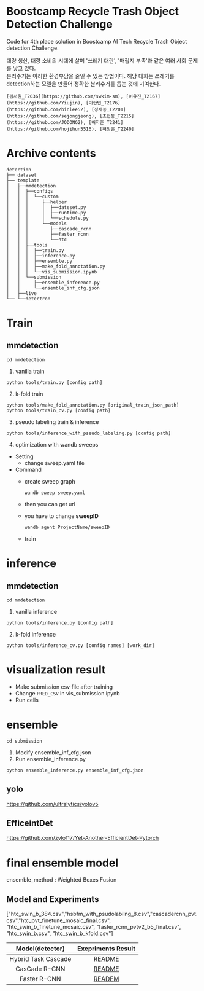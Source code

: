 # Boostcamp Recycle Trash Object Detection Challenge
Code for 4th place solution in Boostcamp AI Tech Recycle Trash Object detection Challenge.

대량 생산, 대량 소비의 시대에 살며 '쓰레기 대란', '매립지 부족'과 같은 여러 사회 문제를 낳고 있다.  
분리수거는 이러한 환경부담을 줄일 수 있는 방법이다. 해당 대회는 쓰레기를 detection하는 모델을 만들어 정확한 분리수거를 돕는 것에 기여한다. 

`
[김서원_T2036](https://github.com/swkim-sm), [이유진_T2167](https://github.com/Yiujin), [이한빈_T2176](https://github.com/binlee52), [정세종_T2201](https://github.com/sejongjeong), [조현동_T2215](https://github.com/JODONG2), [허지훈_T2241](https://github.com/hojihun5516), [허정훈_T2240]
`

# Archive contents
```
detection
├── dataset
├── template
│   ├──mmdetection
│   │  ├──configs
│   │  │  └──custom
│   │  │     ├──helper
│   │  │     │  ├──dateset.py
│   │  │     │  ├──runtime.py
│   │  │     │  └──schedule.py
│   │  │     └──models
│   │  │        ├──cascade_rcnn
│   │  │        ├──faster_rcnn
│   │  │        └──htc
│   │  ├──tools
│   │  │  ├──train.py
│   │  │  ├──inference.py
│   │  │  ├──ensemble.py
│   │  │  ├──make_fold_annotation.py
│   │  │  └──vis_submission.ipynb
│   │  └──submission
│   │     ├──ensemble_inference.py
│   │     └──ensemble_inf_cfg.json
│   ├──live
└── └──detectron

```

# Train
## mmdetection
```
cd mmdetection
```
1. vanilla train   
```
python tools/train.py [config path]
```
2. k-fold train  
```
python tools/make_fold_annotation.py [original_train_json_path]
python tools/train_cv.py [config path]
```
3. pseudo labeling train & inference   
```
python tools/inference_with_pseudo_labeling.py [config path]
```
4. optimization with wandb sweeps  
- Setting
    - change sweep.yaml file
- Command
    - create sweep graph 
        ```
        wandb sweep sweep.yaml
        ```
    - then you can get url
    - you have to change **sweepID**

        ```
        wandb agent ProjectName/sweepID
        ```
    - train



# inference
## mmdetection
```
cd mmdetection
```
1. vanilla inference  
```
python tools/inference.py [config path]
```
2. k-fold inference  
```
python tools/inference_cv.py [config names] [work_dir]
```

# visualization result
- Make submission csv file after training
- Change `PRED_CSV` in vis_submission.ipynb  
- Run cells  

# ensemble
```
cd submission
```
1. Modify ensemble_inf_cfg.json
2. Run ensemble_inference.py
```
python ensemble_inference.py ensemble_inf_cfg.json
```

## yolo
https://github.com/ultralytics/yolov5

## EfficeintDet
https://github.com/zylo117/Yet-Another-EfficientDet-Pytorch


# final ensemble model
ensemble_method : Weighted Boxes Fusion
## Model and Experiments
["htc_swin_b_384.csv","hsbfm_with_psudolabilng_8.csv","cascadercnn_pvt.csv","htc_pvt_finetune_mosaic_final.csv", "htc_swin_b_finetune_mosaic.csv", "faster_rcnn_pvtv2_b5_final.csv", "htc_swin_b.csv", "htc_swin_b_kfold.csv"]

| Model(detector) | Exepriments Result |
|:---------------:|:------------------:|
|Hybrid Task Cascade| [README](https://github.com/boostcampaitech2/object-detection-level2-cv-02/tree/develop/template/mmdetection/configs/custom/models/htc)
| CasCade R-CNN | [README](https://github.com/boostcampaitech2/object-detection-level2-cv-02/tree/develop/template/mmdetection/configs/custom/models/cascade_rcnn) |
| Faster R-CNN | [READEM](https://github.com/boostcampaitech2/object-detection-level2-cv-02/tree/develop/template/mmdetection/configs/custom/models/faster_rcnn)


